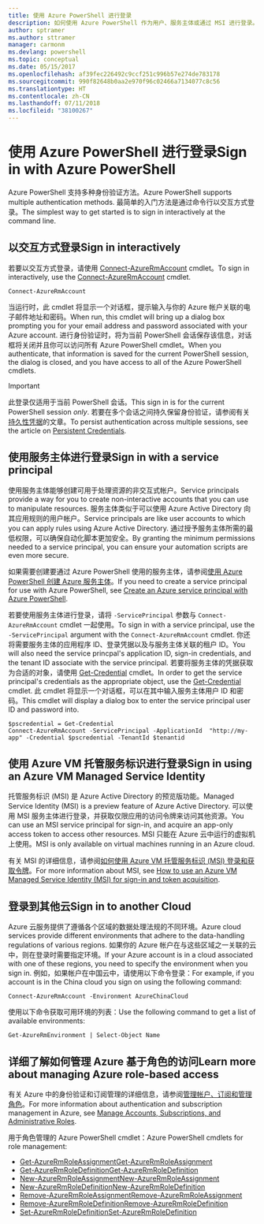 ```yaml
---
title: 使用 Azure PowerShell 进行登录
description: 如何使用 Azure PowerShell 作为用户、服务主体或通过 MSI 进行登录。
author: sptramer
ms.author: sttramer
manager: carmonm
ms.devlang: powershell
ms.topic: conceptual
ms.date: 05/15/2017
ms.openlocfilehash: af39fec226492c9ccf251c996b57e274de783178
ms.sourcegitcommit: 990f82648b0aa2e970f96c02466a7134077c8c56
ms.translationtype: HT
ms.contentlocale: zh-CN
ms.lasthandoff: 07/11/2018
ms.locfileid: "38100267"
---
```

# <a name="sign-in-with-azure-powershell"></a><span data-ttu-id="d6d2e-103">使用 Azure PowerShell 进行登录</span><span class="sxs-lookup"><span data-stu-id="d6d2e-103">Sign in with Azure PowerShell</span></span>

<span data-ttu-id="d6d2e-104">Azure PowerShell 支持多种身份验证方法。</span><span class="sxs-lookup"><span data-stu-id="d6d2e-104">Azure PowerShell supports multiple authentication methods.</span></span> <span data-ttu-id="d6d2e-105">最简单的入门方法是通过命令行以交互方式登录。</span><span class="sxs-lookup"><span data-stu-id="d6d2e-105">The simplest way to get started is to sign in interactively at the command line.</span></span>

## <a name="sign-in-interactively"></a><span data-ttu-id="d6d2e-106">以交互方式登录</span><span class="sxs-lookup"><span data-stu-id="d6d2e-106">Sign in interactively</span></span>

<span data-ttu-id="d6d2e-107">若要以交互方式登录，请使用 [Connect-AzureRmAccount](/powershell/module/azurerm.profile/connect-azurermaccount) cmdlet。</span><span class="sxs-lookup"><span data-stu-id="d6d2e-107">To sign in interactively, use the [Connect-AzureRmAccount](/powershell/module/azurerm.profile/connect-azurermaccount) cmdlet.</span></span>

```azurepowershell
Connect-AzureRmAccount
```

<span data-ttu-id="d6d2e-108">当运行时，此 cmdlet 将显示一个对话框，提示输入与你的 Azure 帐户关联的电子邮件地址和密码。</span><span class="sxs-lookup"><span data-stu-id="d6d2e-108">When run, this cmdlet will bring up a dialog box prompting you for your email address and password associated with your Azure account.</span></span> <span data-ttu-id="d6d2e-109">进行身份验证时，将为当前 PowerShell 会话保存该信息，对话框将关闭并且你可以访问所有 Azure PowerShell cmdlet。</span><span class="sxs-lookup"><span data-stu-id="d6d2e-109">When you authenticate, that information is saved for the current PowerShell session, the dialog is closed, and you have access to all of the Azure PowerShell cmdlets.</span></span>

> [!IMPORTANT]
> <span data-ttu-id="d6d2e-110">此登录仅适用于当前 PowerShell 会话。</span><span class="sxs-lookup"><span data-stu-id="d6d2e-110">This sign in is for the current PowerShell session _only_.</span></span> <span data-ttu-id="d6d2e-111">若要在多个会话之间持久保留身份验证，请参阅有关[持久性凭据](context-persistence.md)的文章。</span><span class="sxs-lookup"><span data-stu-id="d6d2e-111">To persist authentication across multiple sessions, see the article on [Persistent Credentials](context-persistence.md).</span></span>

## <a name="sign-in-with-a-service-principal"></a><span data-ttu-id="d6d2e-112">使用服务主体进行登录</span><span class="sxs-lookup"><span data-stu-id="d6d2e-112">Sign in with a service principal</span></span>

<span data-ttu-id="d6d2e-113">使用服务主体能够创建可用于处理资源的非交互式帐户。</span><span class="sxs-lookup"><span data-stu-id="d6d2e-113">Service principals provide a way for you to create non-interactive accounts that you can use to manipulate resources.</span></span> <span data-ttu-id="d6d2e-114">服务主体类似于可以使用 Azure Active Directory 向其应用规则的用户帐户。</span><span class="sxs-lookup"><span data-stu-id="d6d2e-114">Service principals are like user accounts to which you can apply rules using Azure Active Directory.</span></span> <span data-ttu-id="d6d2e-115">通过授予服务主体所需的最低权限，可以确保自动化脚本更加安全。</span><span class="sxs-lookup"><span data-stu-id="d6d2e-115">By granting the minimum permissions needed to a service principal, you can ensure your automation scripts are even more secure.</span></span>

<span data-ttu-id="d6d2e-116">如果需要创建要通过 Azure PowerShell 使用的服务主体，请参阅[使用 Azure PowerShell 创建 Azure 服务主体](create-azure-service-principal-azureps.md)。</span><span class="sxs-lookup"><span data-stu-id="d6d2e-116">If you need to create a service principal for use with Azure PowerShell, see [Create an Azure service principal with Azure PowerShell](create-azure-service-principal-azureps.md).</span></span>

<span data-ttu-id="d6d2e-117">若要使用服务主体进行登录，请将 `-ServicePrincipal` 参数与 `Connect-AzureRmAccount` cmdlet 一起使用。</span><span class="sxs-lookup"><span data-stu-id="d6d2e-117">To sign in with a service principal, use the `-ServicePrincipal` argument with the `Connect-AzureRmAccount` cmdlet.</span></span> <span data-ttu-id="d6d2e-118">你还将需要服务主体的应用程序 ID、登录凭据以及与服务主体关联的租户 ID。</span><span class="sxs-lookup"><span data-stu-id="d6d2e-118">You will also need the service princpal's application ID, sign-in credentials, and the tenant ID associate with the service principal.</span></span> <span data-ttu-id="d6d2e-119">若要将服务主体的凭据获取为合适的对象，请使用 [Get-Credential](/powershell/module/microsoft.powershell.security/get-credential) cmdlet。</span><span class="sxs-lookup"><span data-stu-id="d6d2e-119">In order to get the service principal's credentials as the appropriate object, use the [Get-Credential](/powershell/module/microsoft.powershell.security/get-credential) cmdlet.</span></span> <span data-ttu-id="d6d2e-120">此 cmdlet 将显示一个对话框，可以在其中输入服务主体用户 ID 和密码。</span><span class="sxs-lookup"><span data-stu-id="d6d2e-120">This cmdlet will display a dialog box to enter the service principal user ID and password into.</span></span>

```azurepowershell-interactive
$pscredential = Get-Credential
Connect-AzureRmAccount -ServicePrincipal -ApplicationId  "http://my-app" -Credential $pscredential -TenantId $tenantid
```

## <a name="sign-in-using-an-azure-vm-managed-service-identity"></a><span data-ttu-id="d6d2e-121">使用 Azure VM 托管服务标识进行登录</span><span class="sxs-lookup"><span data-stu-id="d6d2e-121">Sign in using an Azure VM Managed Service Identity</span></span>

<span data-ttu-id="d6d2e-122">托管服务标识 (MSI) 是 Azure Active Directory 的预览版功能。</span><span class="sxs-lookup"><span data-stu-id="d6d2e-122">Managed Service Identity (MSI) is a preview feature of Azure Active Directory.</span></span> <span data-ttu-id="d6d2e-123">可以使用 MSI 服务主体进行登录，并获取仅限应用的访问令牌来访问其他资源。</span><span class="sxs-lookup"><span data-stu-id="d6d2e-123">You can use an MSI service principal for sign-in, and acquire an app-only access token to access other resources.</span></span> <span data-ttu-id="d6d2e-124">MSI 只能在 Azure 云中运行的虚拟机上使用。</span><span class="sxs-lookup"><span data-stu-id="d6d2e-124">MSI is only available on virtual machines running in an Azure cloud.</span></span>

<span data-ttu-id="d6d2e-125">有关 MSI 的详细信息，请参阅[如何使用 Azure VM 托管服务标识 (MSI) 登录和获取令牌](/azure/active-directory/msi-how-to-get-access-token-using-msi)。</span><span class="sxs-lookup"><span data-stu-id="d6d2e-125">For more information about MSI, see [How to use an Azure VM Managed Service Identity (MSI) for sign-in and token acquisition](/azure/active-directory/msi-how-to-get-access-token-using-msi).</span></span>

## <a name="sign-in-to-another-cloud"></a><span data-ttu-id="d6d2e-126">登录到其他云</span><span class="sxs-lookup"><span data-stu-id="d6d2e-126">Sign in to another Cloud</span></span>

<span data-ttu-id="d6d2e-127">Azure 云服务提供了遵循各个区域的数据处理法规的不同环境。</span><span class="sxs-lookup"><span data-stu-id="d6d2e-127">Azure cloud services provide different environments that adhere to the data-handling regulations of various regions.</span></span> <span data-ttu-id="d6d2e-128">如果你的 Azure 帐户在与这些区域之一关联的云中，则在登录时需要指定环境。</span><span class="sxs-lookup"><span data-stu-id="d6d2e-128">If your Azure account is in a cloud associated with one of these regions, you need to specify the environment when you sign in.</span></span> <span data-ttu-id="d6d2e-129">例如，如果帐户在中国云中，请使用以下命令登录：</span><span class="sxs-lookup"><span data-stu-id="d6d2e-129">For example, if you account is in the China cloud you sign on using the following command:</span></span>

```azurepowershell-interactive
Connect-AzureRmAccount -Environment AzureChinaCloud
```

<span data-ttu-id="d6d2e-130">使用以下命令获取可用环境的列表：</span><span class="sxs-lookup"><span data-stu-id="d6d2e-130">Use the following command to get a list of available environments:</span></span>

```azurepowershell-interactive
Get-AzureRmEnvironment | Select-Object Name
```

## <a name="learn-more-about-managing-azure-role-based-access"></a><span data-ttu-id="d6d2e-131">详细了解如何管理 Azure 基于角色的访问</span><span class="sxs-lookup"><span data-stu-id="d6d2e-131">Learn more about managing Azure role-based access</span></span>

<span data-ttu-id="d6d2e-132">有关 Azure 中的身份验证和订阅管理的详细信息，请参阅[管理帐户、订阅和管理角色](/azure/active-directory/role-based-access-control-configure)。</span><span class="sxs-lookup"><span data-stu-id="d6d2e-132">For more information about authentication and subscription management in Azure, see [Manage Accounts, Subscriptions, and Administrative Roles](/azure/active-directory/role-based-access-control-configure).</span></span>

<span data-ttu-id="d6d2e-133">用于角色管理的 Azure PowerShell cmdlet：</span><span class="sxs-lookup"><span data-stu-id="d6d2e-133">Azure PowerShell cmdlets for role management:</span></span>

* [<span data-ttu-id="d6d2e-134">Get-AzureRmRoleAssignment</span><span class="sxs-lookup"><span data-stu-id="d6d2e-134">Get-AzureRmRoleAssignment</span></span>](/powershell/module/AzureRM.Resources/Get-AzureRmRoleAssignment)
* [<span data-ttu-id="d6d2e-135">Get-AzureRmRoleDefinition</span><span class="sxs-lookup"><span data-stu-id="d6d2e-135">Get-AzureRmRoleDefinition</span></span>](/powershell/module/AzureRM.Resources/Get-AzureRmRoleDefinition)
* [<span data-ttu-id="d6d2e-136">New-AzureRmRoleAssignment</span><span class="sxs-lookup"><span data-stu-id="d6d2e-136">New-AzureRmRoleAssignment</span></span>](/powershell/module/AzureRM.Resources/New-AzureRmRoleAssignment)
* [<span data-ttu-id="d6d2e-137">New-AzureRmRoleDefinition</span><span class="sxs-lookup"><span data-stu-id="d6d2e-137">New-AzureRmRoleDefinition</span></span>](/powershell/module/AzureRM.Resources/New-AzureRmRoleDefinition)
* [<span data-ttu-id="d6d2e-138">Remove-AzureRmRoleAssignment</span><span class="sxs-lookup"><span data-stu-id="d6d2e-138">Remove-AzureRmRoleAssignment</span></span>](/powershell/module/AzureRM.Resources/Remove-AzureRmRoleAssignment)
* [<span data-ttu-id="d6d2e-139">Remove-AzureRmRoleDefinition</span><span class="sxs-lookup"><span data-stu-id="d6d2e-139">Remove-AzureRmRoleDefinition</span></span>](/powershell/module/AzureRM.Resources/Remove-AzureRmRoleDefinition)
* [<span data-ttu-id="d6d2e-140">Set-AzureRmRoleDefinition</span><span class="sxs-lookup"><span data-stu-id="d6d2e-140">Set-AzureRmRoleDefinition</span></span>](/powershell/moduel/AzureRM.Resources/Set-AzureRmRoleDefinition)
